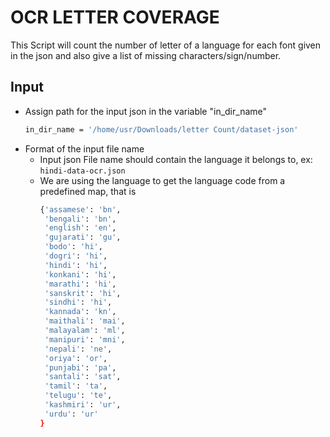 # OCR LETTER COVERAGE

This Script will count the number of letter of a language for each font given in the json and also give a list of missing characters/sign/number.

## Input 
- Assign path for the input json in the variable "in_dir_name"
  ```bash
  in_dir_name = '/home/usr/Downloads/letter Count/dataset-json'
  ```
- Format of the input file name
  - Input json File name should contain the language it belongs to, ex:
    ``` hindi-data-ocr.json ```
  - We are using the language to get the language code from a predefined map, that is 
    ```bash
    {'assamese': 'bn',
     'bengali': 'bn',
     'english': 'en',
     'gujarati': 'gu',
     'bodo': 'hi',
     'dogri': 'hi',
     'hindi': 'hi',
     'konkani': 'hi',
     'marathi': 'hi',
     'sanskrit': 'hi',
     'sindhi': 'hi',
     'kannada': 'kn',
     'maithali': 'mai',
     'malayalam': 'ml',
     'manipuri': 'mni',
     'nepali': 'ne',
     'oriya': 'or',
     'punjabi': 'pa',
     'santali': 'sat',
     'tamil': 'ta',
     'telugu': 'te',
     'kashmiri': 'ur',
     'urdu': 'ur'
    }
    ```
